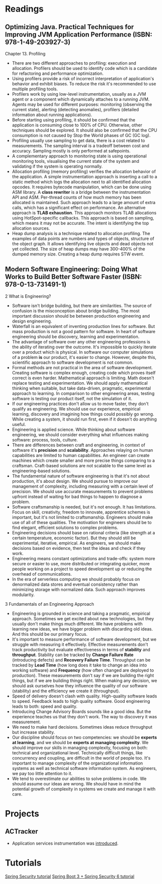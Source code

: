 # Readings

## Optimizing Java. Practical Techniques for Improving JVM Application Performance (ISBN: 978-1-49-203927-3)

Chapter 13. Profiling

- There are two different approaches to profiling: execution and allocation. Profilers should be used to identify code
  which is a candidate for refactoring and performance optimization.
- Using profilers provide a risk of incorrect interpretation of application's behavior and exhibit biases. To reduce
  the risk it's recommended to use multiple profiling tools.
- Profilers work by using low-level instrumentation, usually as a JVM agent or a component which dynamically attaches to
  a running JVM. Agents may be used for different purposes: monitoring (observing the current state), alerting
  (detecting anomalies), profilers (detailed information about running applications).
- Before starting using profiling, it should be confirmed that the application is consuming close to 100% of CPU.
  Otherwise, other techniques should be explored. It should also be confirmed that the CPU consumption is not caused by
  Stop the World phases of GC (GC log).
- Profiling usually use sampling to get data, there is a cost related to measurements. The sampling interval is a
  tradeoff between cost and accuracy. Sampling mostly is only performed at safepoints.
- A complementary approach to monitoring state is using operational monitoring tools, visualising the current state of
  the system and validating if the system is operating normally.
- Allocation profiling (memory profiling) verifies the allocation behavior of the application. A simple instrumentation
  approach is inserting a call to a static method which logs the allocation next to all identified allocation opcodes.
  It requires bytecode manipulation, which can be done using ASM library. A __class rewriter__ is a bridge between the
  instrumentation API and ASM. Per-thread counts of how much memory has been allocated is maintained. Such approach
  leads to a large amount of extra calls, which has a significant effect on performance. An alternative approach is
  __TLAB exhaustion__. This approach monitors TLAB allocations using HotSpot-specific callbacks. This approach is based
  on sampling, which means it may not be accurate. The intent is identifying the top allocation sources.
- Heap dump analysis is a technique related to allocation profiling. The examples of data points are numbers and types
  of objects, structure of the object graph. It allows identifying live objects and dead objects not yet collected. The
  size of heap dumps may have 300-400% of the dumped memory size. Creating a heap dump requires STW event.

## Modern Software Engineering: Doing What Works to Build Better Software Faster (ISBN: 978-0-13-731491-1)

2 What is Engineering?

- Software isn't bridge building, but there are similarities. The source of confusion is the misconception about bridge
  building. The most important discussion should be between production engineering and design engineering.
- Waterfall is an equivalent of inventing production lines for software. But mass production is not a good pattern for
  software. In heart of software engineering should be discovery, learning and experimentation.
- The advantage of software over any other engineering professions is the ability of iterating over the outcome. It's
  impossible to quickly iterate over a product which is physical. In software our computer simulations of a problem
  __is__ our product, it's easier to change. However, despite this, scientific approach to software development is not
  common.
- Formal methods are not practical in the area of software development. Creating software is complex enough, creating
  code which proves itself correct is even harder. Mathematical approach is limiting. Math doesn't replace testing and
  experimentation. We should apply mathematical thinking when suitable, but take data-driven, pragmatic, experimental
  approach to learning. In comparison to other engineering areas, testing software is testing our product itself, not
  the simulation of it.
- If our engineering practices don't allow us to move faster, they don't qualify as engineering. We should use our
  experience, empirical learning, discovery and imagining how things could possibly go wrong. While creating a system,
  it should run first, even if it doesn't do anything useful.
- Engineering is applied science. While thinking about software engineering, we should consider everything what
  influences making software: process, tools, culture.
- There are differences between craft and engineering, in context of software it's __precision__ and __scalability__.
  Approaches relaying on human capabilities are limited to human capabilities. An engineer can create machines which
  create smaller and more precise things comparing to a craftsman. Craft-based solutions are not scalable to the same
  level as engineering-based solutions.
- The fundamental nature of software engineering is that it's not about production, it's about design. We should pursue
  to improve our management of complexity, including measuring with a certain level of precision. We should use accurate
  measurements to prevent problems upfront instead of waiting for bad things to happen to diagnose a problem.
- Software craftsmanship is needed, but it's not enough. It has limitations. Focus on skill, creativity, freedom to
  innovate, apprentice schemes is important, but it's not limited to craftsmanship. Engineers should make use of all of
  these qualities. The motivation for engineers should be to find elegant, efficient solutions to complex problems.
- Engineering decisions should base on rational criteria (like strength at a certain temperature, economic factor). But
  they should still be experimental, iterative, empirical. As engineers, we should make decisions based on evidence,
  then test the ideas and check if they work.
- Engineering means constant optimizations and trade-offs: system more secure or easier to use, more distributed or
  integrating quicker, more people working on a project to speed development up or reducing the overhead of
  communications.
- In the era of serverless computing we should probably focus on denormalized data stores and eventual consistency
  rather than minimizing storage with normalized data. Such approach improves modularity.

3 Fundamentals of an Engineering Approach

- Engineering is grounded in science and taking a pragmatic, empirical approach. Sometimes we get excited about new
  technologies, but they usually don't make things much different. We have problems with learning new ideas, we have
  bigger problem with discarding old ideas. And this should be our primary focus.
- It's important to measure performance of software development, but we struggle with measuring it effectively.
  Effective measurements don't track productivity but evaluate effectiveness in terms of __stability__ and
  __throughput__. Stability can be tracked by __Change Failure Rate__ (introducing defects) and
  __Recovery Failure Time__. Throughput can be tracked by __Lead Time__ (how long does it take to change an idea into
  working software) and __Frequency__ (how often changed are deployed to production). These measurements don't say if we
  are building the right things, but if we are building things right. When making any decision, we should ask ourselves
  how they influence the quality of our software (stability) and the efficiency we create it (throughput).
- Speed of delivery doesn't clash with quality. High-quality software leads to speed. Feedback leads to high quality
  software. Good engineering leads to both: speed and quality.
- Introducing Change Advisory Boards sounds like a good idea. But the experience teaches us that they don't work. The
  way to discovery it was measurement.
- We need to make hard decisions. Sometimes ideas reduce throughput but increase stability.
- Our discipline should focus on two competencies: we should be __experts at learning__, and we should be
  __experts at managing complexity__. We should improve our skills in managing complexity, focusing on both: technical
  and organizational level. Technically difficult things, like concurrency and coupling, are difficult in the world of
  people too. It's important to manage complexity of the organizational information systems as well as technical
  software information system. As engineers, we pay too little attention to it.
- We tend to overestimate our abilities to solve problems in code. We should assume our ideas are wrong. We should have
  in mind the potential growth of complexity in systems we create and manage it with care.

# Projects

## ACTracker

- Application services instrumentation was [introduced](https://github.com/marcinciapa/actracker-api/pull/169).

# Tutorials

[Spring Security tutorial](https://github.com/marcinciapa/tutorials/pull/32)
[Spring Boot 3 + Spring Security 6 tutorial](https://github.com/marcinciapa/tutorials/pull/33)